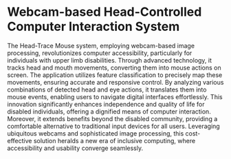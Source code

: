 # Webcam-based Head-Controlled Computer Interaction System
The Head-Trace Mouse system, employing webcam-based image processing, revolutionizes computer accessibility, particularly for individuals with upper limb disabilities. Through advanced technology, it tracks head and mouth movements, converting them into mouse actions on screen. The application utilizes feature classification to precisely map these movements, ensuring accurate and responsive control. By analyzing various combinations of detected head and eye actions, it translates them into mouse events, enabling users to navigate digital interfaces effortlessly. This innovation significantly enhances independence and quality of life for disabled individuals, offering a dignified means of computer interaction. Moreover, it extends benefits beyond the disabled community, providing a comfortable alternative to traditional input devices for all users. Leveraging ubiquitous webcams and sophisticated image processing, this cost-effective solution heralds a new era of inclusive computing, where accessibility and usability converge seamlessly.
